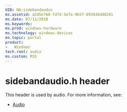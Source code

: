 ```yaml
---
UID: NA:sidebandaudio
ms.assetid: a245e760-fd7d-3efa-9b5f-09303bd40241
ms.date: 07/11/2018
ms.keywords: 
ms.prod: windows-hardware
ms.technology: windows-devices
ms.topic: portal
product:
-	Windows
tech.root: audio
ms.custom: RS5
---
```


# sidebandaudio.h header



This header is used by audio. For more information, see:

- [Audio](../_audio/index.md)
